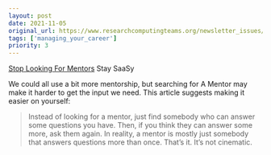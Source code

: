 ```yaml
---
layout: post
date: 2021-11-05
original_url: https://www.researchcomputingteams.org/newsletter_issues/0099
tags: ['managing_your_career']
priority: 3
---
```


<!-- markdownlint-disable MD033 -->
<!-- markdownlint-disable MD041 -->
<!-- markdownlint-disable MD049 -->

[Stop Looking For Mentors](https://staysaasy.com/career/2021/10/16/mentorship.html) Stay SaaSy

We could all use a bit more mentorship, but searching for A Mentor may make it harder to get the input we need.   This article suggests making it easier on yourself:

> Instead of looking for a mentor, just find somebody who can answer some questions you have. Then, if you think they can answer some more, ask them again. In reality, a mentor is mostly just somebody that answers questions more than once. That’s it. It’s not cinematic.
